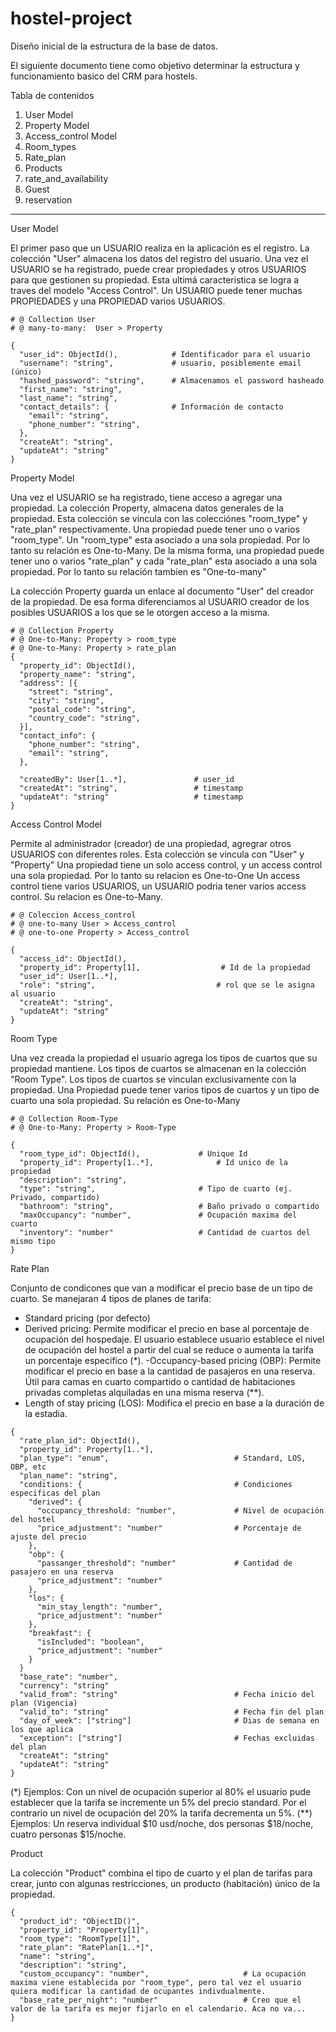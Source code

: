 # hostel-project

Diseño inicial de la estructura de la base de datos.

El siguiente documento tiene como objetivo determinar la estructura y funcionamiento basico del CRM para hostels.

Tabla de contenidos

1. User Model
2. Property Model
3. Access_control Model
4. Room_types
5. Rate_plan
6. Products
7. rate_and_availability
8. Guest
9. reservation

---

User Model

El primer paso que un USUARIO realiza en la aplicación es el registro.
La colección "User" almacena los datos del registro del usuario.
Una vez el USUARIO se ha registrado, puede crear propiedades y otros USUARIOS para que gestionen su propiedad. Esta ultimá caracteristica se logra a traves del modelo "Access Control".
Un USUARIO puede tener muchas PROPIEDADES y una PROPIEDAD varios USUARIOS.

```
# @ Collection User
# @ many-to-many:  User > Property

{
  "user_id": ObjectId(),            # Identificador para el usuario
  "username": "string",             # usuario, posiblemente email (único)
  "hashed_password": "string",      # Almacenamos el password hasheado
  "first_name": "string",
  "last_name": "string",
  "contact_details": {              # Información de contacto
    "email": "string",
    "phone_number": "string",
  },
  "createAt": "string",
  "updateAt": "string"
}
```

Property Model

Una vez el USUARIO se ha registrado, tiene acceso a agregar una propiedad.
La colección Property, almacena datos generales de la propiedad. Esta colección se vincula con las colecciónes "room_type" y "rate_plan" respectivamente.
Una propiedad puede tener uno o varios "room_type". Un "room_type" esta asociado a una sola propiedad. Por lo tanto su relación es One-to-Many.
De la misma forma, una propiedad puede tener uno o varios "rate_plan" y cada "rate_plan" esta asociado a una sola propiedad. Por lo tanto su relación tambien es "One-to-many"

La colección Property guarda un enlace al documento "User" del creador de la propiedad. De esa forma diferenciamos al USUARIO creador de los posibles USUARIOS a los que se le otorgen acceso a la misma.

```
# @ Collection Property
# @ One-to-Many: Property > room_type
# @ One-to-Many: Property > rate_plan
{
  "property_id": ObjectId(),
  "property_name": "string",
  "address": [{
    "street": "string",
    "city": "string",
    "postal_code": "string",
    "country_code": "string",
  }],
  "contact_info": {
    "phone_number": "string",
    "email": "string",
  },

  "createdBy": User[1..*],               # user_id
  "createdAt": "string",                 # timestamp
  "updateAt": "string"                   # timestamp
}
```

Access Control Model

Permite al administrador (creador) de una propiedad, agregrar otros USUARIOS con diferentes roles.
Esta colección se vincula con "User" y "Property"
Una propiedad tiene un solo access control, y un access control una sola propiedad. Por lo tanto su relacion es One-to-One
Un access control tiene varios USUARIOS, un USUARIO podria tener varios access control. Su relacion es One-to-Many.

```
# @ Coleccion Access_control
# @ one-to-many User > Access_control
# @ one-to-one Property > Access_control

{
  "access_id": ObjectId(),
  "property_id": Property[1],                  # Id de la propiedad
  "user_id": User[1..*],
  "role": "string",                           # rol que se le asigna al usuario
  "createAt": "string",
  "updateAt": "string"
}
```

Room Type

Una vez creada la propiedad el usuario agrega los tipos de cuartos que su propiedad mantiene. Los tipos de cuartos se almacenan en la colección "Room Type". Los tipos de cuartos se vinculan exclusivamente con la propiedad.
Una Propiedad puede tener varios tipos de cuartos y un tipo de cuarto una sola propiedad. Su relación es One-to-Many

```
# @ Collection Room-Type
# @ One-to-Many: Property > Room-Type

{
  "room_type_id": ObjectId(),             # Unique Id
  "property_id": Property[1..*],              # Id unico de la propiedad
  "description": "string",
  "type": "string",                       # Tipo de cuarto (ej. Privado, compartido)
  "bathroom": "string",                   # Baño privado o compartido
  "maxOccupancy": "number",               # Ocupación maxima del cuarto
  "inventory": "number"                   # Cantidad de cuartos del mismo tipo
}
```

Rate Plan

Conjunto de condicones que van a modificar el precio base de un tipo de cuarto.
Se manejaran 4 tipos de planes de tarifa:

- Standard pricing (por defecto)
- Derived pricing: Permite modificar el precio en base al porcentaje de ocupación del hospedaje. El usuario establece usuario establece el nivel de ocupación del hostel a partir del cual se reduce o aumenta la tarifa un porcentaje especifico (\*).
  -Occupancy-based pricing (OBP): Permite modificar el precio en base a la cantidad de pasajeros en una reserva. Útil para camas en cuarto compartido o cantidad de habitaciones privadas completas alquiladas en una misma reserva (\*\*).
- Length of stay pricing (LOS): Modifica el precio en base a la duración de la estadia.

```
{
  "rate_plan_id": ObjectId(),
  "property_id": Property[1..*],
  "plan_type": "enum",                            # Standard, LOS, OBP, etc
  "plan_name": "string",
  "conditions: {                                  # Condiciones especificas del plan
    "derived": {
      "occupancy_threshold: "number",             # Nivel de ocupación del hostel
      "price_adjustment": "number"                # Porcentaje de ajuste del precio
    },
    "obp": {
      "passanger_threshold": "number"             # Cantidad de pasajero en una reserva
      "price_adjustment": "number"
    },
    "los": {
      "min_stay_length": "number",
      "price_adjustment": "number"
    },
    "breakfast": {
      "isIncluded": "boolean",
      "price_adjustment": "number"
    }
  }
  "base_rate": "number",
  "currency": "string"
  "valid_from": "string"                          # Fecha inicio del plan (Vigencia)
  "valid_to": "string"                            # Fecha fin del plan
  "day_of_week": ["string"]                       # Dias de semana en los que aplica
  "exception": ["string"]                         # Fechas excluidas del plan
  "createAt": "string"
  "updateAt": "string"
}
```

(\*) Ejemplos: Con un nivel de ocupación superior al 80% el usuario pude establecer que la tarifa se incremente un 5% del precio standard. Por el contrario un nivel de ocupación del 20% la tarifa decrementa un 5%.
(\*\*) Ejemplos: Un reserva individual $10 usd/noche, dos personas $18/noche, cuatro personas $15/noche.

Product

La colección "Product" combina el tipo de cuarto y el plan de tarifas para crear, junto con algunas restricciones, un producto (habitación) único de la propiedad.

```
{
  "product_id": "ObjectID()",
  "property_id": "Property[1]",
  "room_type": "RoomType[1]",
  "rate_plan": "RatePlan[1..*]",
  "name": "string",
  "description": "string",
  "custom_occupancy": "number",                     # La ocupación maxima viene establecida por "room_type", pero tal vez el usuario quiera modificar la cantidad de ocupantes indivdualmente.
  "base_rate_per_night": "number"                   # Creo que el valor de la tarifa es mejor fijarlo en el calendario. Aca no va...
}
```
